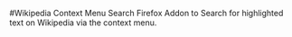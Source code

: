 #Wikipedia Context Menu Search
Firefox Addon to Search for highlighted text on Wikipedia via the context menu.
